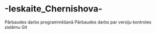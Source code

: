 # -Ieskaite_Chernishova-
Pārbaudes darbs programmēšanā
Pārbaudes darbs par versiju kontroles sistēmu Git
